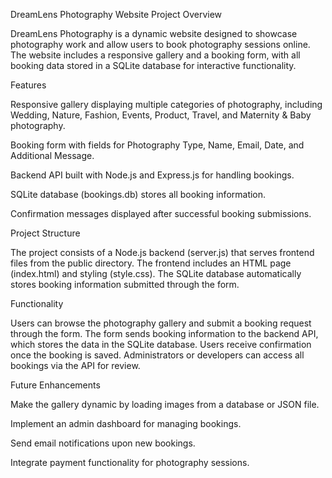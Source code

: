 DreamLens Photography Website
Project Overview

DreamLens Photography is a dynamic website designed to showcase photography work and allow users to book photography sessions online. The website includes a responsive gallery and a booking form, with all booking data stored in a SQLite database for interactive functionality.

Features

Responsive gallery displaying multiple categories of photography, including Wedding, Nature, Fashion, Events, Product, Travel, and Maternity & Baby photography.

Booking form with fields for Photography Type, Name, Email, Date, and Additional Message.

Backend API built with Node.js and Express.js for handling bookings.

SQLite database (bookings.db) stores all booking information.

Confirmation messages displayed after successful booking submissions.

Project Structure

The project consists of a Node.js backend (server.js) that serves frontend files from the public directory. The frontend includes an HTML page (index.html) and styling (style.css). The SQLite database automatically stores booking information submitted through the form.

Functionality

Users can browse the photography gallery and submit a booking request through the form. The form sends booking information to the backend API, which stores the data in the SQLite database. Users receive confirmation once the booking is saved. Administrators or developers can access all bookings via the API for review.

Future Enhancements

Make the gallery dynamic by loading images from a database or JSON file.

Implement an admin dashboard for managing bookings.

Send email notifications upon new bookings.

Integrate payment functionality for photography sessions.

